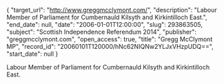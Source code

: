 {
  "target_url": "http://www.greggmcclymont.com/", 
  "description": "Labour Member of Parliament for Cumbernauld Kilsyth and Kirkintilloch East.", 
  "end_date": null, 
  "date": "2006-01-01T12:00:00", 
  "slug": 293863505, 
  "subject": "Scottish Independence Referendum 2014", 
  "publisher": "greggmcclymont.com", 
  "open_access": true, 
  "title": "Gregg McClymont MP", 
  "record_id": "20060101T120000/hNc62NIQNw2YLJxVHzpUDQ==", 
  "start_date": null
}

Labour Member of Parliament for Cumbernauld Kilsyth and Kirkintilloch East.